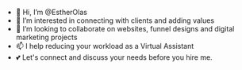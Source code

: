 - 👋 Hi, I’m @EstherOlas
- 👀 I’m interested in connecting with clients and adding values
- 💞️ I’m looking to collaborate on websites, funnel designs and digital marketing projects
- 📫 I help reducing your workload as a Virtual Assistant
- 💕 Let's connect and discuss your needs before you hire me.
  

